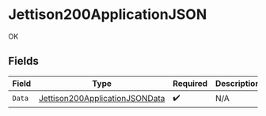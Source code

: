 # Jettison200ApplicationJSON

OK


## Fields

| Field                                                                                       | Type                                                                                        | Required                                                                                    | Description                                                                                 |
| ------------------------------------------------------------------------------------------- | ------------------------------------------------------------------------------------------- | ------------------------------------------------------------------------------------------- | ------------------------------------------------------------------------------------------- |
| `Data`                                                                                      | [Jettison200ApplicationJSONData](../../models/operations/jettison200applicationjsondata.md) | :heavy_check_mark:                                                                          | N/A                                                                                         |